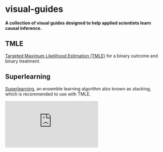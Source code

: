 # visual-guides

**A collection of visual guides designed to help applied scientists learn causal inference.**

## TMLE

[Targeted Maximum Likelihood Estimation (TMLE)](visual-guides/TMLE.pdf) for a binary outcome and binary treatment. 

## Superlearning

[Superlearning](visual-guides/SL.pdf), an ensemble learning algorithm also known as stacking, which is recommended to use with TMLE.

![alt text](https://raw.githubusercontent.com/hoffmakl/visual-guides/visual-guides/master/TMLE.pdf)
